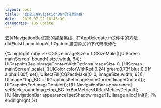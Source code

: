 ```yaml
---
layout: post
title:  "自定义NavigationBar的背景颜色"
date:   2015-07-21 16:46:30
categories: iOS update
---
```


去掉NavigationBar底部的那条黑线，在AppDelegate.m文件中的方法didFinishLaunchingWithOptions里面添加如下代码来修改:

{% highlight ruby %}
CGSize imageSize = CGSizeMake([[UIScreen mainScreen] bounds].size.width, 64);
UIGraphicsBeginImageContextWithOptions(imageSize, 0, [UIScreen mainScreen].scale);
[[UIColor colorWithRed:0.24f green:0.73f blue:0.91f alpha:1.00f] set];
UIRectFill(CGRectMake(0, 0, imageSize.width, 65));
UIImage *top_BG = UIGraphicsGetImageFromCurrentImageContext();
UIGraphicsEndImageContext();
[[UINavigationBar appearance] setBackgroundImage:top_BG forBarMetrics:UIBarMetricsDefault];
[[UINavigationBar appearance] setShadowImage:[[UIImage alloc] init]];
{% endhighlight %}

